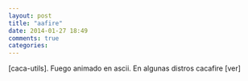 ```yaml
---
layout: post
title: "aafire"
date: 2014-01-27 18:49
comments: true
categories: 
---
```

[caca-utils]. Fuego animado en ascii. En algunas distros cacafire [ver]

